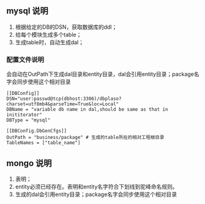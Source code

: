 ## mysql 说明
1. 根据给定的DB的DSN，获取数据库的ddl；
2. 给每个模块生成多个table；
3. 生成table时，自动生成dal；
### 配置文件说明
会自动在OutPath下生成dal目录和entity目录，dal会引用entity目录；package名字会同步使用这个相对目录
```
[[DBConfig]]
DSN="user:passwd@tcp(dbhost:3306)/dbplaso?charset=utf8mb4&parseTime=True&loc=Local"
DBName = "variable db name in dal,should be same as that in inititorator"
DBType = "mysql"

[[DBConfig.DbGenCfgs]]
OutPath = "business/package" # 生成的table所在的相对工程根目录
TableNames = ["table_name"]
```

## mongo 说明
1. 表明；
2. entity必须已经存在。表明和entity名字符合下划线到驼峰命名规则。
3. 生成的dal会引用entity目录；package名字会同步使用这个相对目录
